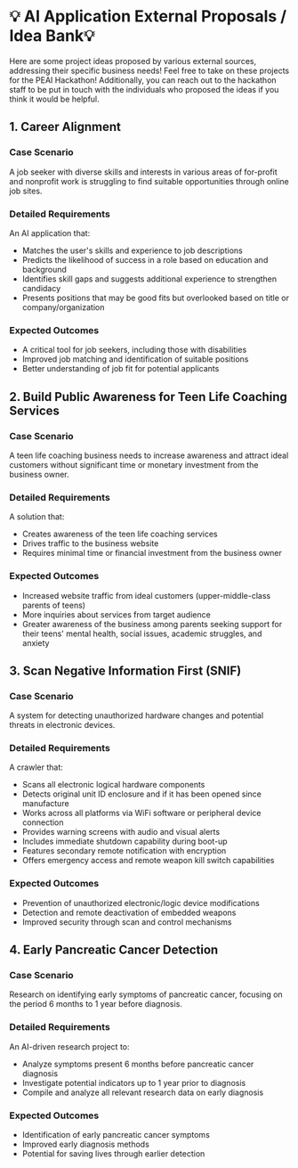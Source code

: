 # 💡 AI Application External Proposals / Idea Bank💡

Here are some project ideas proposed by various external sources, addressing their specific business needs! Feel free to take on these projects for the PEAI Hackathon! Additionally, you can reach out to the hackathon staff to be put in touch with the individuals who proposed the ideas if you think it would be helpful.

## 1. Career Alignment

### Case Scenario
A job seeker with diverse skills and interests in various areas of for-profit and nonprofit work is struggling to find suitable opportunities through online job sites.

### Detailed Requirements
An AI application that:
- Matches the user's skills and experience to job descriptions
- Predicts the likelihood of success in a role based on education and background
- Identifies skill gaps and suggests additional experience to strengthen candidacy
- Presents positions that may be good fits but overlooked based on title or company/organization

### Expected Outcomes
- A critical tool for job seekers, including those with disabilities
- Improved job matching and identification of suitable positions
- Better understanding of job fit for potential applicants

## 2. Build Public Awareness for Teen Life Coaching Services

### Case Scenario
A teen life coaching business needs to increase awareness and attract ideal customers without significant time or monetary investment from the business owner.

### Detailed Requirements
A solution that:
- Creates awareness of the teen life coaching services
- Drives traffic to the business website
- Requires minimal time or financial investment from the business owner

### Expected Outcomes
- Increased website traffic from ideal customers (upper-middle-class parents of teens)
- More inquiries about services from target audience
- Greater awareness of the business among parents seeking support for their teens' mental health, social issues, academic struggles, and anxiety

## 3. Scan Negative Information First (SNIF)

### Case Scenario
A system for detecting unauthorized hardware changes and potential threats in electronic devices.

### Detailed Requirements
A crawler that:
- Scans all electronic logical hardware components
- Detects original unit ID enclosure and if it has been opened since manufacture
- Works across all platforms via WiFi software or peripheral device connection
- Provides warning screens with audio and visual alerts
- Includes immediate shutdown capability during boot-up
- Features secondary remote notification with encryption
- Offers emergency access and remote weapon kill switch capabilities

### Expected Outcomes
- Prevention of unauthorized electronic/logic device modifications
- Detection and remote deactivation of embedded weapons
- Improved security through scan and control mechanisms

## 4. Early Pancreatic Cancer Detection

### Case Scenario
Research on identifying early symptoms of pancreatic cancer, focusing on the period 6 months to 1 year before diagnosis.

### Detailed Requirements
An AI-driven research project to:
- Analyze symptoms present 6 months before pancreatic cancer diagnosis
- Investigate potential indicators up to 1 year prior to diagnosis
- Compile and analyze all relevant research data on early diagnosis

### Expected Outcomes
- Identification of early pancreatic cancer symptoms
- Improved early diagnosis methods
- Potential for saving lives through earlier detection
